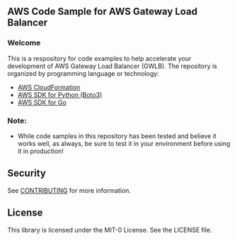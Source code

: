 ## AWS Code Sample for AWS Gateway Load Balancer

### Welcome

This is a respository for code examples to help accelerate your development of
AWS Gateway Load Balancer (GWLB). The repository is organized by programming language or technology:

* [AWS CloudFormation](aws-cloudformation/)
* [AWS SDK for Python (Boto3)](https://code.amazon.com/packages/WsSampleCode/trees/aws-code-sample-for-aws-gwlb/--/python)
* [AWS SDK for Go](https://code.amazon.com/packages/WsSampleCode/trees/aws-code-sample-for-aws-gwlb/--/go)

### Note:

* While code samples in this repository has been tested and believe it works well, as always, be sure to test it in your environment before using it in production!

## Security

See [CONTRIBUTING](CONTRIBUTING.md#security-issue-notifications) for more information.

## License

This library is licensed under the MIT-0 License. See the LICENSE file.
